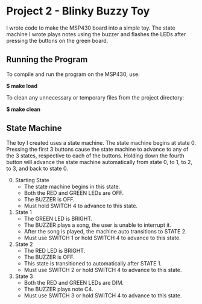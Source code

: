 # Project 2 - Blinky Buzzy Toy

I wrote code to make the MSP430 board into a simple toy. The state machine I wrote
plays notes using the buzzer and flashes the LEDs after pressing the buttons on the green board.

## Running the Program

To compile and run the program on the MSP430, use:

**$ make load**

To clean any unnecessary or temporary files from the project directory:

**$ make clean**

## State Machine

The toy I created uses a state machine. The state machine begins at state 0. 
Pressing the first 3 buttons cause the state machine to advance to any of the 3 states, 
respective to each of the buttons. 
Holding down the fourth button will advance the state machine automatically from state 0, to 1,
to 2, to 3, and back to state 0.

0. Starting State
   - The state machine begins in this state.
   - Both the RED and GREEN LEDs are OFF.
   - The BUZZER is OFF.
   - Must hold SWITCH 4 to advance to this state.
1. State 1
   - The GREEN LED is BRIGHT.
   - The BUZZER plays a song, the user is unable to interrupt it.
   - After the song is played, the machine auto transitions to STATE 2.
   - Must use SWITCH 1 or hold SWITCH 4 to advance to this state.   
2. State 2
   - The RED LED is BRIGHT.
   - The BUZZER is OFF.
   - This state is transitioned to automatically after STATE 1.
   - Must use SWITCH 2 or hold SWITCH 4 to advance to this state.
3. State 3
   - Both the RED and GREEN LEDs are DIM.
   - The BUZZER plays note C4.
   - Must use SWITCH 3 or hold SWITCH 4 to advance to this state.

